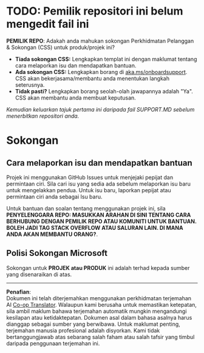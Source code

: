<!--
CO_OP_TRANSLATOR_METADATA:
{
  "original_hash": "b7244261ee19497082edf33bcce64717",
  "translation_date": "2025-09-03T23:07:42+00:00",
  "source_file": "SUPPORT.md",
  "language_code": "ms"
}
-->
# TODO: Pemilik repositori ini belum mengedit fail ini

**PEMILIK REPO**: Adakah anda mahukan sokongan Perkhidmatan Pelanggan & Sokongan (CSS) untuk produk/projek ini?

- **Tiada sokongan CSS:** Lengkapkan templat ini dengan maklumat tentang cara melaporkan isu dan mendapatkan bantuan.
- **Ada sokongan CSS:** Lengkapkan borang di [aka.ms/onboardsupport](https://aka.ms/onboardsupport). CSS akan bekerjasama/membantu anda menentukan langkah seterusnya.
- **Tidak pasti?** Lengkapkan borang seolah-olah jawapannya adalah "Ya". CSS akan membantu anda membuat keputusan.

*Kemudian keluarkan tajuk pertama ini daripada fail SUPPORT.MD sebelum menerbitkan repositori anda.*

# Sokongan

## Cara melaporkan isu dan mendapatkan bantuan  

Projek ini menggunakan GitHub Issues untuk menjejaki pepijat dan permintaan ciri. Sila cari isu yang sedia ada sebelum melaporkan isu baru untuk mengelakkan pendua. Untuk isu baru, laporkan pepijat atau permintaan ciri anda sebagai Isu baru.

Untuk bantuan dan soalan tentang menggunakan projek ini, sila **PENYELENGGARA REPO: MASUKKAN ARAHAN DI SINI 
TENTANG CARA BERHUBUNG DENGAN PEMILIK REPO ATAU KOMUNITI UNTUK BANTUAN. BOLEH JADI TAG STACK OVERFLOW ATAU SALURAN LAIN. DI MANA ANDA AKAN MEMBANTU ORANG?**.

## Polisi Sokongan Microsoft  

Sokongan untuk **PROJEK atau PRODUK** ini adalah terhad kepada sumber yang disenaraikan di atas.

---

**Penafian**:  
Dokumen ini telah diterjemahkan menggunakan perkhidmatan terjemahan AI [Co-op Translator](https://github.com/Azure/co-op-translator). Walaupun kami berusaha untuk memastikan ketepatan, sila ambil maklum bahawa terjemahan automatik mungkin mengandungi kesilapan atau ketidaktepatan. Dokumen asal dalam bahasa asalnya harus dianggap sebagai sumber yang berwibawa. Untuk maklumat penting, terjemahan manusia profesional adalah disyorkan. Kami tidak bertanggungjawab atas sebarang salah faham atau salah tafsir yang timbul daripada penggunaan terjemahan ini.